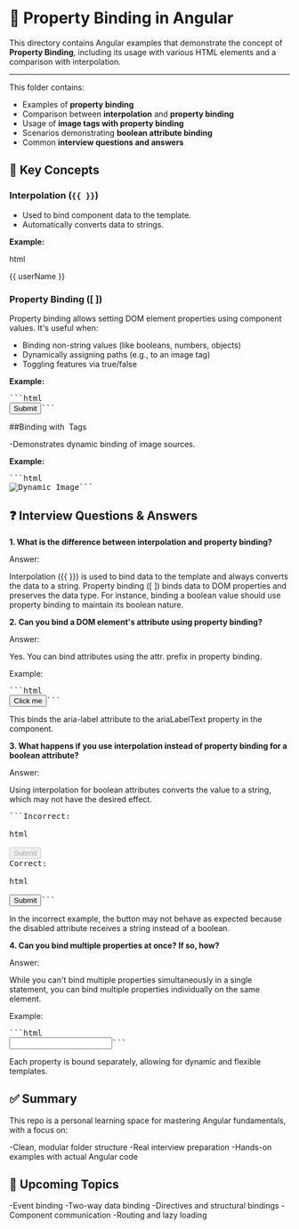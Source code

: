 # 📁 Property Binding in Angular

This directory contains Angular examples that demonstrate the concept of **Property Binding**, including its usage with various HTML elements and a comparison with interpolation.

---

This folder contains:

- Examples of **property binding**
- Comparison between **interpolation** and **property binding**
- Usage of **image tags with property binding**
- Scenarios demonstrating **boolean attribute binding**
- Common **interview questions and answers**

## 🧠 Key Concepts

### Interpolation (`{{ }}`)

- Used to bind component data to the template.
- Automatically converts data to strings.

**Example:**

html
<prev>  <p>{{ userName }}</p> </prev>

### Property Binding ([ ])

Property binding allows setting DOM element properties using component values. It's useful when:
- Binding non-string values (like booleans, numbers, objects)
- Dynamically assigning paths (e.g., to an image tag)
- Toggling features via true/false
  
**Example:**

<pre>```html
<button [disabled]="isDisabled">Submit</button>```</pre>

##Binding with <img> Tags

-Demonstrates dynamic binding of image sources.

**Example:**

<pre>```html
<img [src]="imageUrl" alt="Dynamic Image">```</pre>

## ❓ Interview Questions & Answers

**1. What is the difference between interpolation and property binding?**

Answer:

Interpolation ({{ }}) is used to bind data to the template and always converts the data to a string. Property binding ([ ]) binds data to DOM properties and preserves the data type. For instance, binding a boolean value should use property binding to maintain its boolean nature.

**2. Can you bind a DOM element's attribute using property binding?**

Answer:

Yes. You can bind attributes using the attr. prefix in property binding.

Example:

<pre>```html
<button [attr.aria-label]="ariaLabelText">Click me</button>```</pre>

This binds the aria-label attribute to the ariaLabelText property in the component.

**3. What happens if you use interpolation instead of property binding for a boolean attribute?**

Answer:

Using interpolation for boolean attributes converts the value to a string, which may not have the desired effect.

<pre>```Incorrect:

html
<!-- 'true' is a string -->
<button disabled="{{ isDisabled }}">Submit</button>
Correct:

html
<!-- isDisabled is a boolean -->
<button [disabled]="isDisabled">Submit</button>```</pre>

In the incorrect example, the button may not behave as expected because the disabled attribute receives a string instead of a boolean.

**4. Can you bind multiple properties at once? If so, how?**

Answer:

While you can't bind multiple properties simultaneously in a single statement, you can bind multiple properties individually on the same element.

Example:

<pre>```html
<input [value]="userName" [disabled]="isDisabled" [attr.maxlength]="maxLength" />```</pre>

Each property is bound separately, allowing for dynamic and flexible templates.

## ✅ Summary

This repo is a personal learning space for mastering Angular fundamentals, with a focus on:

-Clean, modular folder structure
-Real interview preparation
-Hands-on examples with actual Angular code

## 📌 Upcoming Topics

-Event binding
-Two-way data binding
-Directives and structural bindings
-Component communication
-Routing and lazy loading


